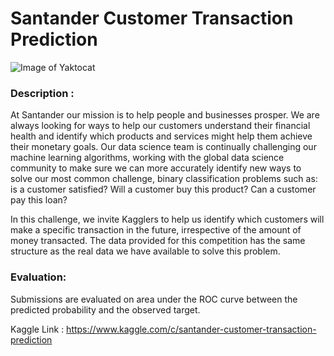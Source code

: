 # Santander Customer Transaction Prediction 

![Image of Yaktocat](https://storage.googleapis.com/kaggle-media/competitions/santander/atm_image.png)

### Description :
At Santander our mission is to help people and businesses prosper. We are always looking for ways to help our customers understand their financial health and identify which products and services might help them achieve their monetary goals.
Our data science team is continually challenging our machine learning algorithms, working with the global data science community to make sure we can more accurately identify new ways to solve our most common challenge, binary classification problems such as: is a customer satisfied? Will a customer buy this product? Can a customer pay this loan?

In this challenge, we invite Kagglers to help us identify which customers will make a specific transaction in the future, irrespective of the amount of money transacted. The data provided for this competition has the same structure as the real data we have available to solve this problem.

### Evaluation:
Submissions are evaluated on area under the ROC curve between the predicted probability and the observed target.


Kaggle Link : https://www.kaggle.com/c/santander-customer-transaction-prediction
